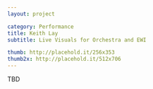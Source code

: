 ```yaml
---
layout: project

category: Performance
title: Keith Lay
subtitle: Live Visuals for Orchestra and EWI

thumb: http://placehold.it/256x353
thumb2x: http://placehold.it/512x706
---
```


TBD
